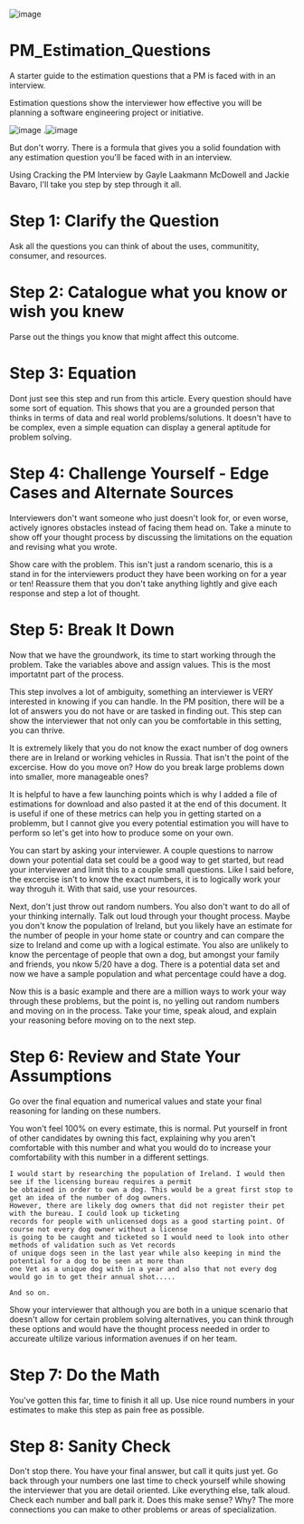 ![image](https://user-images.githubusercontent.com/66803124/119278987-b8f28480-bbdd-11eb-9ae4-2e6befd1a493.png)

# PM_Estimation_Questions

A starter guide to the estimation questions that a PM is faced with in an interview. 

Estimation questions show the interviewer how effective you will be planning a software engineering project or initiative. 

![image](https://user-images.githubusercontent.com/66803124/119279142-9b71ea80-bbde-11eb-84b2-da2c38275b4a.png)
                  .![image](https://user-images.githubusercontent.com/66803124/119279133-8d23ce80-bbde-11eb-8db8-db62038599ab.png)


But don't worry. There is a formula that gives you a solid foundation with any estimation question you'll be faced with in an interview. 

Using Cracking the PM Interview by Gayle Laakmann McDowell and Jackie Bavaro, I'll take you step by step through it all.

# Step 1: Clarify the Question
Ask all the questions you can think of about the uses, communitity, consumer, and resources. 

# Step 2: Catalogue what you know or wish you knew
Parse out the things you know that might affect this outcome. 

# Step 3: Equation
Dont just see this step and run from this article. Every question should have some sort of equation. This shows that you are a grounded 
person that thinks in terms of data and real world problems/solutions. It doesn't have to be complex, even a simple equation can display 
a general aptitude for problem solving. 

# Step 4: Challenge Yourself - Edge Cases and Alternate Sources
Interviewers don't want someone who just doesn't look for, or even worse, actively ignores obstacles instead of facing them head on. Take a minute
to show off your thought process by discussing the limitations on the equation and revising what you wrote. 

Show care with the problem. This isn't just a random scenario, this is a stand in for the interviewers product they have been working on for a year or ten! 
Reassure them that you don't take anything lightly and give each response and step a lot of thought. 

# Step 5: Break It Down
Now that we have the groundwork, its time to start working through the problem. Take the variables above and assign values. This is the most importatnt part of the process. 

This step involves a lot of ambiguity, something an interviewer is VERY interested in knowing if you can handle. In the PM position, there will be a lot 
of answers you do not have or are tasked in finding out. This step can show the interviewer that not only can you be comfortable in this setting, you can thrive. 

It is extremely likely that you do not know the exact number of dog owners there are in Ireland or working vehicles in Russia. That isn't the point of the excercise. 
How do you move on? How do you break large problems down into smaller, more manageable ones? 

It is helpful to have a few launching points which is why I added a file of estimations for download and also pasted it at the end of this document. It is useful if one 
of these metrics can help you in getting started on a problemm, but I cannot give you every potential estimation you will have to perform so let's get into how to produce 
some on your own. 

You can start by asking your interviewer. A couple questions to narrow down your potential data set could be a good way to get started, but read your interviewer and limit 
this to a couple small questions. Like I said before, the excercise isn't to know the exact numbers, it is to logically work your way throguh it. With that said, use your resources.

Next, don't just throw out random numbers. You also don't want to do all of your thinking internally. Talk out loud through your thought process. Maybe you don't know the population of Ireland, but you likely have an estimate for the number of people in your home state or country and can compare the size to Ireland and come up with a logical estimate. You also are unlikely to know the percentage of people that own a dog, but amongst your family and friends, you nkow 5/20 have a dog. There is a potential data set and now we have a sample population and what percentage could have a dog. 

Now this is a basic example and there are a million ways to work your way through these problems, but the point is, no yelling out random numbers and moving on in the process. Take your time, speak aloud, and explain your reasoning before moving on to the next step. 

# Step 6: Review and State Your Assumptions
Go over the final equation and numerical values and state your final reasoning for landing on these numbers. 

You won't feel 100% on every estimate, this is normal. Put yourself in front of other candidates by owning this fact, explaining why you aren't comfortable with this number and what you would do to increase your comfortability with this number in a different settings. 
```
I would start by researching the population of Ireland. I would then see if the licensing bureau requires a permit 
be obtained in order to own a dog. This would be a great first stop to get an idea of the number of dog owners. 
However, there are likely dog owners that did not register their pet with the bureau. I could look up ticketing 
records for people with unlicensed dogs as a good starting point. Of course not every dog owner without a license 
is going to be caught and ticketed so I would need to look into other methods of validation such as Vet records 
of unique dogs seen in the last year while also keeping in mind the potential for a dog to be seen at more than 
one Vet as a unique dog with in a year and also that not every dog would go in to get their annual shot..... 

And so on. 
```
Show your interviewer that although you are both in a unique scenario that doesn't allow for certain problem solving alternatives, you can think through these options and would have the thought process needed in order to accureate ultilize various information avenues if on her team. 

# Step 7: Do the Math
You've gotten this far, time to finish it all up. Use nice round numbers in your estimates to make this step as pain free as possible. 

# Step 8: Sanity Check
Don't stop there. You have your final answer, but call it quits just yet. Go back through your numbers one last time to check yourself while showing the interviewer that you are
detail oriented. Like everything else, talk aloud. Check each number and ball park it. Does this make sense? Why? The more connections you can make to other problems or areas of
specialization. 


